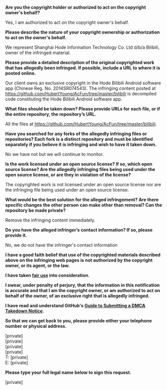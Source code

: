 **Are you the copyright holder or authorized to act on the copyright owner's behalf?**

Yes, I am authorized to act on the copyright owner's behalf.

**Please describe the nature of your copyright ownership or authorization to act on the owner's behalf.**

We represent Shanghai Hode Information Technology Co. Ltd d/b/a Bilibili, owner of the infringed material.

**Please provide a detailed description of the original copyrighted work that has allegedly been infringed. If possible, include a URL to where it is posted online.**

Our client owns an exclusive copyright in the Hode Bilibili Android software app (Chinese Reg. No. 2014SR074543). The infringing content posted at https://github.com/HubertYoung/AcFun/tree/master/bilibili is decompiled code constituting the Hode Bilibili Android software app.

**What files should be taken down? Please provide URLs for each file, or if the entire repository, the repository’s URL.**

All the files at https://github.com/HubertYoung/AcFun/tree/master/bilibili.

**Have you searched for any forks of the allegedly infringing files or repositories? Each fork is a distinct repository and must be identified separately if you believe it is infringing and wish to have it taken down.**

No we have not but we will continue to monitor.

**Is the work licensed under an open source license? If so, which open source license? Are the allegedly infringing files being used under the open source license, or are they in violation of the license?**

The copyrighted work is not licensed under an open source license nor are the infringing file being used under an open source license.

**What would be the best solution for the alleged infringement? Are there specific changes the other person can make other than removal? Can the repository be made private?**

Remove the infringing content immediately.

**Do you have the alleged infringer’s contact information? If so, please provide it.**

No, we do not have the infringer's contact information

**I have a good faith belief that use of the copyrighted materials described above on the infringing web pages is not authorized by the copyright owner, or its agent, or the law.**

**I have taken <a href="https://www.lumendatabase.org/topics/22">fair use</a> into consideration.**

**I swear, under penalty of perjury, that the information in this notification is accurate and that I am the copyright owner, or am authorized to act on behalf of the owner, of an exclusive right that is allegedly infringed.**

**I have read and understand GitHub's <a href="https://help.github.com/articles/guide-to-submitting-a-dmca-takedown-notice/">Guide to Submitting a DMCA Takedown Notice</a>.**

**So that we can get back to you, please provide either your telephone number or physical address.**

[private]  
[private]  
[private]  
[private]  
T: [private]  
E: [private]

**Please type your full legal name below to sign this request.**

[private]
